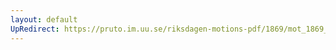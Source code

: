 ```yaml
---
layout: default
UpRedirect: https://pruto.im.uu.se/riksdagen-motions-pdf/1869/mot_1869__ak__94/mot_1869__ak__94-002.pdf
---
```

